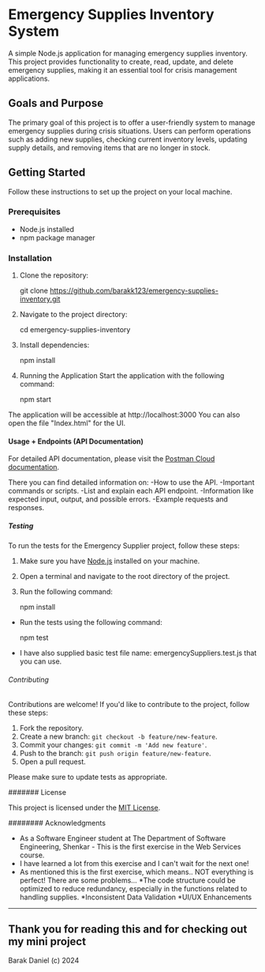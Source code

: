 # Emergency Supplies Inventory System

A simple Node.js application for managing emergency supplies inventory. This project provides functionality to create, read, update, and delete emergency supplies, making it an essential tool for crisis management applications.

## Goals and Purpose

The primary goal of this project is to offer a user-friendly system to manage emergency supplies during crisis situations. Users can perform operations such as adding new supplies, checking current inventory levels, updating supply details, and removing items that are no longer in stock.

## Getting Started

Follow these instructions to set up the project on your local machine.

### Prerequisites

- Node.js installed
- npm package manager

### Installation

1. Clone the repository:

	git clone https://github.com/barakk123/emergency-supplies-inventory.git

2. Navigate to the project directory:

	cd emergency-supplies-inventory

3. Install dependencies:

	npm install

4. Running the Application
Start the application with the following command:

	npm start

The application will be accessible at http://localhost:3000
You can also open the file "Index.html" for the UI.


#### Usage + Endpoints (API Documentation)

For detailed API documentation, please visit the [Postman Cloud documentation](https://documenter.getpostman.com/view/32179347/2s9YypG48k).

There you can find detailed information on:
-How to use the API.
-Important commands or scripts.
-List and explain each API endpoint.
-Information like expected input, output, and possible errors.
-Example requests and responses.


##### Testing

To run the tests for the Emergency Supplier project, follow these steps:

1. Make sure you have [Node.js](https://nodejs.org/) installed on your machine.

2. Open a terminal and navigate to the root directory of the project.

3. Run the following command:
   
	npm install

- Run the tests using the following command:

	npm test

- I have also supplied basic test file name: emergencySuppliers.test.js that you can use.


###### Contributing

Contributions are welcome! If you'd like to contribute to the project, follow these steps:

1. Fork the repository.
2. Create a new branch: `git checkout -b feature/new-feature`.
3. Commit your changes: `git commit -m 'Add new feature'`.
4. Push to the branch: `git push origin feature/new-feature`.
5. Open a pull request.

Please make sure to update tests as appropriate.


####### License

This project is licensed under the [MIT License](LICENSE).


######## Acknowledgments

- As a Software Engineer student at The Department of Software Engineering, Shenkar - This is the first exercise in the Web Services course.
- I have learned a lot from this exercise and I can't wait for the next one!
- As mentioned this is the first exercise, which means.. NOT everything is perfect! There are some problems...
	*The code structure could be optimized to reduce redundancy, especially in the functions related to handling supplies.
	*Inconsistent Data Validation
	*UI/UX Enhancements

------------------------------------------------------------------------------------------------------------------------------------------------
Thank you for reading this and for checking out my mini project
------------------------------------------------------------------------------------------------------------------------------------------------
Barak Daniel (c) 2024
